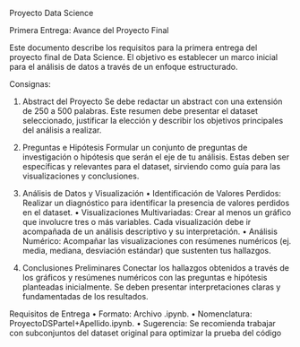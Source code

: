 Proyecto Data Science

Primera Entrega: Avance del Proyecto Final

Este documento describe los requisitos para la primera entrega del proyecto final de Data 
Science. El objetivo es establecer un marco inicial para el análisis de datos a través de un 
enfoque estructurado.

Consignas:

1. Abstract del Proyecto
Se debe redactar un abstract con una extensión de 250 a 500 palabras. Este resumen debe 
presentar el dataset seleccionado, justificar la elección y describir los objetivos principales del 
análisis a realizar.

3. Preguntas e Hipótesis
Formular un conjunto de preguntas de investigación o hipótesis que serán el eje de tu análisis. 
Estas deben ser específicas y relevantes para el dataset, sirviendo como guía para las 
visualizaciones y conclusiones.

5. Análisis de Datos y Visualización
• Identificación de Valores Perdidos: Realizar un diagnóstico para identificar la 
presencia de valores perdidos en el dataset.
• Visualizaciones Multivariadas: Crear al menos un gráfico que involucre tres o más 
variables. Cada visualización debe ir acompañada de un análisis descriptivo y su 
interpretación.
• Análisis Numérico: Acompañar las visualizaciones con resúmenes numéricos (ej. 
media, mediana, desviación estándar) que sustenten tus hallazgos.
6. Conclusiones Preliminares
Conectar los hallazgos obtenidos a través de los gráficos y resúmenes numéricos con las 
preguntas e hipótesis planteadas inicialmente. Se deben presentar interpretaciones claras y 
fundamentadas de los resultados.

Requisitos de Entrega
• Formato: Archivo .ipynb.
• Nomenclatura: ProyectoDSParteI+Apellido.ipynb.
• Sugerencia: Se recomienda trabajar con subconjuntos del dataset original para 
optimizar la prueba del código
